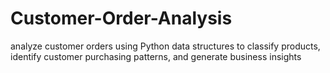 # Customer-Order-Analysis
analyze customer orders using Python data structures to classify products, identify customer purchasing patterns, and generate business insights
